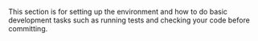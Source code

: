 This section is for setting up the environment and how to do basic development tasks such as running tests and checking your code before committing.